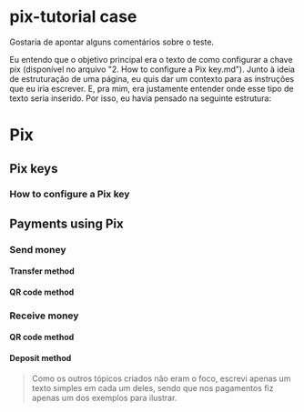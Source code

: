 # pix-tutorial case

Gostaria de apontar alguns comentários sobre o teste.

Eu entendo que o objetivo principal era o texto de como configurar a chave pix (disponível no arquivo "2. How to configure a Pix key.md"). Junto à ideia de estruturação de uma página, eu quis dar um contexto para as instruções que eu iria escrever. E, pra mim, era justamente entender onde esse tipo de texto seria inserido. Por isso, eu havia pensado na seguinte estrutura:

# Pix
## Pix keys
### How to configure a Pix key
## Payments using Pix
### Send money
#### Transfer method
#### QR code method
### Receive money
#### QR code method
#### Deposit method

> Como os outros tópicos criados não eram o foco, escrevi apenas um texto simples em cada um deles, sendo que nos pagamentos fiz apenas um dos exemplos para ilustrar.

